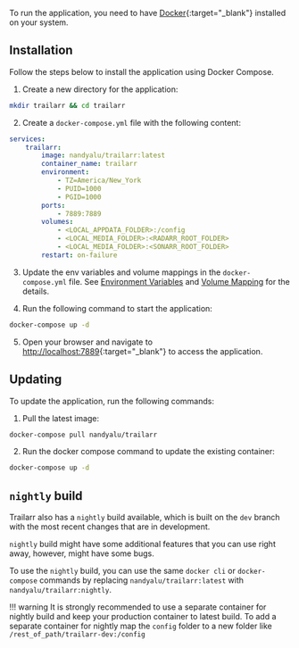 To run the application, you need to have [Docker](https://docs.docker.com/get-docker/){:target="_blank"} installed on your system.

## Installation
Follow the steps below to install the application using Docker Compose.

1. Create a new directory for the application:
```bash
mkdir trailarr && cd trailarr
```

2. Create a `docker-compose.yml` file with the following content:
```yaml
services:
    trailarr:
        image: nandyalu/trailarr:latest
        container_name: trailarr
        environment:
            - TZ=America/New_York
            - PUID=1000
            - PGID=1000
        ports:
            - 7889:7889
        volumes:
            - <LOCAL_APPDATA_FOLDER>:/config
            - <LOCAL_MEDIA_FOLDER>:<RADARR_ROOT_FOLDER>
            - <LOCAL_MEDIA_FOLDER>:<SONARR_ROOT_FOLDER>
        restart: on-failure
```

3. Update the env variables and volume mappings in the `docker-compose.yml` file. See [Environment Variables](env-variables.md) and [Volume Mapping](volume-mapping.md) for the details.

4. Run the following command to start the application:
```bash
docker-compose up -d
```

5. Open your browser and navigate to [http://localhost:7889](http://localhost:7889){:target="_blank"} to access the application.


## Updating

To update the application, run the following commands:

1. Pull the latest image:
```bash
docker-compose pull nandyalu/trailarr
```

2. Run the docker compose command to update the existing container:
```bash
docker-compose up -d
```

## `nightly` build

Trailarr also has a `nightly` build available, which is built on the `dev` branch with the most recent changes that are in development.

`nightly` build might have some additional features that you can use right away, however, might have some bugs. 

To use the `nightly` build, you can use the same `docker cli` or `docker-compose` commands by replacing `nandyalu/trailarr:latest` with `nandyalu/trailarr:nightly`.

!!! warning
    It is strongly recommended to use a separate container for nightly build and keep your production container to latest build.
    To add a separate container for nightly map the `config` folder to a new folder like `/rest_of_path/trailarr-dev:/config`